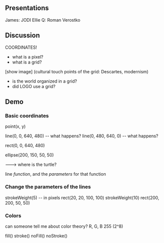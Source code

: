 <!--
Prep: print this
-->

## Presentations

James: JODI
Ellie Q: Roman Verostko


## Discussion

COORDINATES!
- what is a pixel?
- what is a grid?

[show image]
(cultural touch points of the grid: Descartes, modernism)
- is the world organized in a grid?
- did LOGO use a grid?


## Demo

### Basic coordinates

point(x, y)

line(0, 0, 640, 480) -- what happens?
line(0, 480, 640, 0) -- what happens?

rect(0, 0, 640, 480)

ellipse(200, 150, 50, 50)

---> where is the turtle?

line _function_, and the _parameters_ for that function


### Change the parameters of the lines

strokeWeight(5) -- in pixels
rect(20, 20, 100, 100)
strokeWeight(10)
rect(200, 200, 50, 50)

### Colors

can someone tell me about color theory?
R, G, B
255 (2^8)

fill()
stroke()
noFill()
noStroke()
